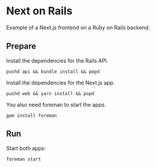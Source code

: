 # Next on Rails

Example of a Next.js frontend on a Ruby on Rails backend.

## Prepare

Install the dependencies for the Rails API.

```
pushd api && bundle install && popd
```

Install the dependencies for the Next.js app.

```
pushd web && yarn install && popd
```

You also need foreman to start the apps.

```
gem install foreman
```

## Run

Start both apps:

```
foreman start
```
